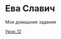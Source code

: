 

# Ева Славич
Мои домашние задания

[Урок_12](https://vebdino.github.io/lesson_12/ "Моя готовая домашка")
